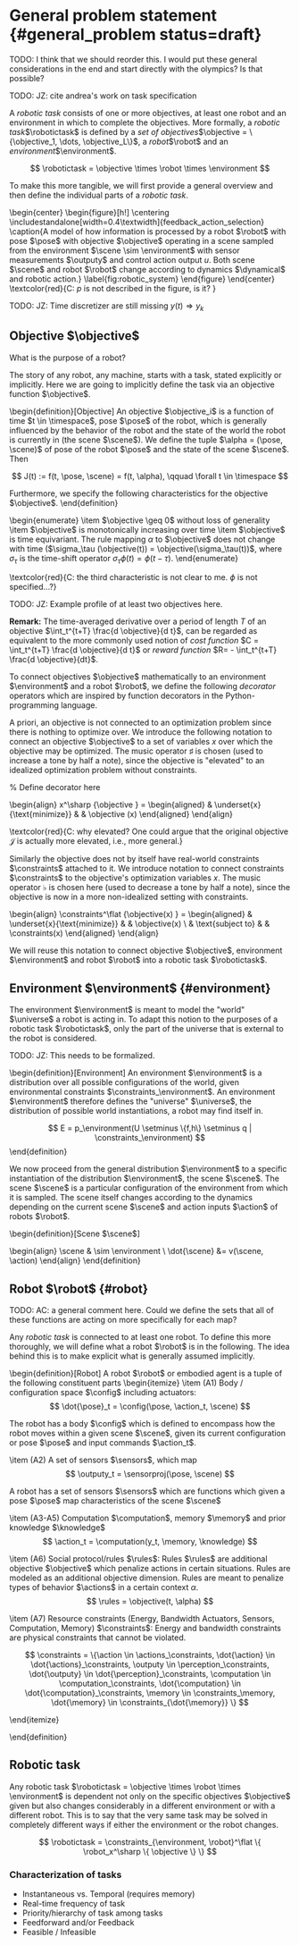 # General problem statement {#general_problem status=draft}

TODO:  I think that we should reorder this. I would put these general considerations in the end and start directly with the olympics? Is that possible?

TODO: JZ: cite andrea's work on task specification

A *robotic task* consists of one or more objectives, at least one robot and an environment in which to complete the objectives.
More formally, a *robotic task*$\robotictask$ is defined by a *set of objectives*$\objective = \{\objective_1, \dots, \objective_L\}$, a *robot*$\robot$ and an *environment*$\environment$.

$$
\robotictask = \objective \times \robot \times \environment
$$

To make this more tangible, we will first provide a general overview and then define the individual parts of a *robotic task*.


\begin{center}
\begin{figure}[h!]
\centering
\includestandalone[width=0.4\textwidth]{feedback_action_selection}
\caption{A model of how information is processed by a robot $\robot$ with pose $\pose$ with objective $\objective$ operating in a scene sampled from the environment $\scene \sim \environment$ with sensor measurements $\outputy$ and control action output $u$. Both scene $\scene$ and robot $\robot$ change according to dynamics $\dynamical$ and robotic action.}
\label{fig:robotic_system}
\end{figure}
 \end{center}
 \textcolor{red}{C: $p$ is not described in the figure, is it? }

TODO: JZ: Time discretizer are still missing $y(t) \Rightarrow y_k$


## Objective $\objective$ 

What is the purpose of a robot? 

The story of any robot, any machine, starts with a task, stated explicitly or implicitly. 
Here we are going to implicitly define the task via an objective function $\objective$. 


\begin{definition}[Objective]
An objective $\objective_i$ is a function of time $t \in \timespace$, pose $\pose$ of the robot, which is generally influenced by the behavior of the robot and the state of the world the robot is currently in (the scene $\scene$). We define the tuple $\alpha = (\pose, \scene)$ of pose of the robot $\pose$ and the state of the scene $\scene$. Then

$$
J(t) := f(t, \pose, \scene) = f(t, \alpha), \qquad \forall t \in \timespace
$$

Furthermore, we specify the following characteristics for the objective $\objective$. 
\end{definition}

\begin{enumerate}
	\item $\objective \geq 0$ without loss of generality
	\item $\objective$  is monotonically increasing over time
    \item $\objective$ is time equivariant. The rule mapping $\alpha$ to $\objective$ does not change with time ($\sigma_\tau (\objective(t)) = \objective(\sigma_\tau(t))$, where $\sigma_\tau$ is the time-shift operator $\sigma_\tau \phi(t) = \phi(t-\tau)$. 
\end{enumerate}

 \textcolor{red}{C: the third characteristic is not clear to me. $\phi$ is not specified...?}

TODO: JZ:  Example profile of at least two objectives here.


**Remark:** The time-averaged derivative over a period of length $T$ of an objective $\int_t^{t+T} \frac{d \objective}{d t}$, can be regarded as equivalent to the more commonly used notion of *cost function* $C = \int_t^{t+T} \frac{d \objective}{d t}$ or *reward function* $R= - \int_t^{t+T} \frac{d \objective}{dt}$. 


To connect objectives $\objective$ mathematically to an environment $\environment$ and a robot $\robot$, we define the following *decorator* operators which are inspired by function decorators in the Python-programming language. 


A priori, an objective is not connected to an optimization problem since there is nothing to optimize over. We introduce the following notation to connect an objective $\objective$ to a set of variables $x$ over which the objective may be optimized. The music operator $\sharp$ is chosen (used to increase a tone by half a note), since the objective is "elevated" to an idealized optimization problem without constraints. 

% Define decorator here

\begin{align}
x^\sharp \{\objective \} =
\begin{aligned}
& \underset{x}{\text{minimize}}
& & \objective (x)
\end{aligned}
\end{align}

 \textcolor{red}{C: why elevated? One could argue that the original objective $\mathcal{J}$ is actually more elevated, i.e., more general.}

Similarly the objective does not by itself have real-world constraints $\constraints$ attached to it. We introduce notation to connect constraints $\constraints$ to the objective's optimization variables $x$. The music operator $\flat$ is chosen here (used to decrease a tone by half a note), since the objective is now in a more non-idealized setting with constraints. 

\begin{align}
\constraints^\flat \{\objective(x) \} =
\begin{aligned}
& \underset{x}{\text{minimize}}
& & \objective(x) \\
& \text{subject to}
& & \constraints(x)
\end{aligned}
\end{align}

We will reuse this notation to connect objective $\objective$, environment $\environment$ and robot $\robot$ into a robotic task $\robotictask$. 



## Environment $\environment$ {#environment}

The environment $\environment$ is meant to model the "world" $\universe$ a robot is acting in. To adapt this notion to the purposes of a robotic task $\robotictask$, only the part of the universe that is external to the robot is considered. 

TODO: JZ: This needs to be formalized.

\begin{definition}[Environment]
An environment $\environment$ is a distribution over all possible configurations of the world, given environmental constraints $\constraints_\environment$. An environment $\environment$ therefore defines the "universe" $\universe$, the distribution of possible world instantiations, a robot may find itself in.

$$
E = p_\environment(U \setminus \{f,h\} \setminus q | \constraints_\environment)
$$
\end{definition}

We now proceed from the general distribution $\environment$ to a specific instantiation of the distribution $\environment$, the scene $\scene$. The scene $\scene$ is a particular configuration of the environment from which it is sampled. The scene itself changes according to the dynamics depending on the current scene $\scene$ and action inputs $\action$ of robots $\robot$. 

\begin{definition}[Scene $\scene$]


\begin{align}
\scene & \sim \environment \\
\dot{\scene} &= v(\scene, \action)
\end{align}
\end{definition}


## Robot $\robot$ {#robot}

TODO: AC: a general comment here. Could we define the sets that all of these functions are acting on more specifically for each map?

Any *robotic task* is connected to at least one robot. To define this more thoroughly, we will define what a robot $\robot$ is in the following. The idea behind this is to make explicit what is generally assumed implicitly. 

\begin{definition}[Robot]
A robot $\robot$ or embodied agent is a tuple of the following constituent parts
\begin{itemize}
\item (A1) Body / configuration space $\config$ including actuators: 
$$
\dot{\pose}_t = \config(\pose, \action_t, \scene) 
$$


The robot has a body $\config$ which is defined to encompass how the robot moves within a given scene $\scene$, given its current configuration or pose $\pose$ and input commands $\action_t$. 

\item (A2) A set of sensors $\sensors$, which map 
$$
\outputy_t = \sensorproj(\pose, \scene)
$$

A robot has a set of sensors $\sensors$ which are functions which given a pose $\pose$ map characteristics of the scene $\scene$ 

\item (A3-A5) Computation $\computation$, memory $\memory$ and prior knowledge $\knowledge$
$$
\action_t = \computation(y_t, \memory, \knowledge)
$$

\item (A6) Social protocol/rules $\rules$:
Rules $\rules$ are additional objective $\objective$ which penalize actions in certain situations. 
Rules are modeled as an additional objective dimension. Rules are meant to penalize types of behavior $\actions$ in a certain context $\alpha$. 
$$
\rules = \objective(t, \alpha)
$$

\item (A7) Resource constraints (Energy, Bandwidth Actuators, Sensors, Computation, Memory) $\constraints$:
Energy and bandwidth constraints are physical constraints that cannot be violated. 



$$
\constraints = \{\action \in \actions_\constraints, \dot{\action} \in \dot{\actions}_\constraints, \outputy \in \perception_\constraints, \dot{\outputy} \in \dot{\perception}_\constraints,  \computation \in \computation_\constraints, \dot{\computation} \in \dot{\computation}_\constraints, \memory \in \constraints_\memory, \dot{\memory} \in \constraints_{\dot{\memory}} \}
$$

\end{itemize}

\end{definition}



## Robotic task

Any robotic task $\robotictask = \objective \times \robot \times \environment$ is dependent not only on the specific objectives $\objective$ given but also changes considerably in a different environment or with a different robot. This is to say that the very same task may be solved in completely different ways if either the environment or the robot changes. 

$$
\robotictask = \constraints_{\environment, \robot}^\flat \{ \robot_x^\sharp \{ \objective \} \}
$$

 

### Characterization of tasks

* Instantaneous vs. Temporal (requires memory)
* Real-time frequency of task
* Priority/hierarchy of task among tasks
* Feedforward and/or Feedback
* Feasible / Infeasible





